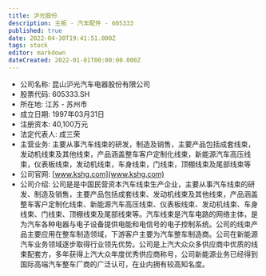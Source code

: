 ```yaml
---
title: 沪光股份
description: 主板 - 汽车配件 - 605333
published: true
date: 2022-04-30T19:41:51.000Z
tags: stock
editor: markdown
dateCreated: 2022-01-01T00:00:00.000Z
---
```


- 公司名称: 昆山沪光汽车电器股份有限公司
- 股票代码: 605333.SH
- 所在地: 江苏 - 苏州市
- 成立日期: 1997年03月31日
- 注册资本: 40,100万元
- 法定代表人: 成三荣
- 主营业务: 主要从事汽车线束的研发，制造及销售，主要产品包括成套线束，发动机线束及其他线束，产品涵盖整车客户定制化线束，新能源汽车高压线束，仪表板线束，发动机线束，车身线束，门线束，顶棚线束及尾部线束等
- 公司官网: [www.kshg.com](www.kshg.com)
- 公司介绍: 公司是是中国民营资本汽车线束生产企业，主要从事汽车线束的研发、制造及销售，主要产品包括成套线束、发动机线束及其他线束，产品涵盖整车客户定制化线束、新能源汽车高压线束、仪表板线束、发动机线束、车身线束、门线束、顶棚线束及尾部线束等。汽车线束是汽车电路的网络主体，是为汽车各种电器与电子设备提供电能和电信号的电子控制系统。公司的线束产品主要应用在整车制造领域，下游客户主要为汽车整车制造商。公司在新能源汽车业务领域逐步取得行业领先优势。公司是上汽大众众多供应商中优质的线束配套方，多年获得上汽大众年度优秀供应商称号，公司新能源业务已经得到国际高端汽车整车厂商的广泛认可，在业内拥有较高知名度。


